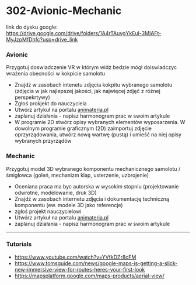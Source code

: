 # 302-Avionic-Mechanic

link do dysku google: https://drive.google.com/drive/folders/1A4rTAuvgYkEul-3MIAFt-MyJzpMfDhfc?usp=drive_link

### Avionic

Przygotuj doswiadczenie VR w którym widz bedzie mógł doiswiadczyc wrażenia obecności w kokpicie samolotu

- Znajdź w zasobach intenetu zdjęcia kokpitu wybranego samolotu (zdjęcia w jak najlepszej jakości, jak najwięcej zdjęć z różnej perspekrtywy)
- Zgłoś prokjekt do nauczyciela
- Utwórz artykuł na portalu [animateria.pl](http://animateria.pl/tl-planes)
- zaplanuj działania - napisz harmonogram prac w swoim artykule
- W programie 2D stwórz opisy wybranych elementów wyposarzenia.
  W dowolnym programie graficznym (2D) zaimportuj zdjęcie oprzyrządowania, utwórz nową wartwę (pustą) i umieść na niej opisy wybranych przyrządów 

### Mechanic

Przygotuj model 3D wybranego komponentu mechanicznego samolotu / śmigłowca (goleń, mechanizm klap, usterzenie, uzbrojenie)

- Oceniana praca ma byc autorska w wysokim stopniu (projektowanie odwrotne, modelowanie, druk 3D)
- Znajdź w zasobach internetu zdjęcia i dokumentację techniczną komponentu (ew. modele 3D jako referencje)
- zgłoś projekt nauczycielowi
- Utwórz artykuł na portalu [animateria.pl](http://animateria.pl/tl-planes)
- zaplanuj działania - napisz harmonogram prac w swoim artykule


---

### Tutorials
- https://www.youtube.com/watch?v=YVfkDZr8cFM
- https://www.tomsguide.com/news/google-maps-is-getting-a-slick-new-immersive-view-for-routes-heres-your-first-look
- https://mapsplatform.google.com/maps-products/aerial-view/
